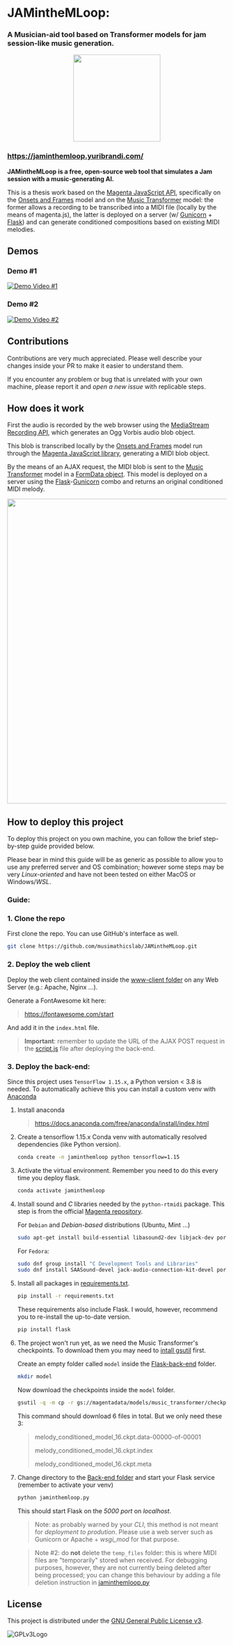 # JAMintheMLoop: 

### A Musician-aid tool based on Transformer models for jam session-like music generation.

<p align='center'> 
    <img src=https://github.com/musimathicslab/JAMintheMLoop/assets/52039988/7bf38b1c-293b-4662-a5aa-34a35c9f7703 width=200>
</p>

### https://jaminthemloop.yuribrandi.com/
**JAMintheMLoop is a free, open-source web tool that simulates a Jam session with a music-generating AI.**

This is a thesis work based on the [Magenta JavaScript API](https://github.com/magenta/magenta-js), specifically on the [Onsets and Frames](https://arxiv.org/abs/1710.11153) model and on the [Music Transformer](https://arxiv.org/abs/1809.04281) model: the former allows a recording to be transcribed into a MIDI file (locally by the means of magenta.js), the latter is deployed on a server (w/ [Gunicorn](https://gunicorn.org/) + [Flask](https://flask.palletsprojects.com/)) and can generate conditioned compositions based on existing MIDI melodies.

## Demos

### Demo #1
[![Demo Video #1](https://img.youtube.com/vi/TRlaz2bqPj4/maxresdefault.jpg)](https://youtu.be/TRlaz2bqPj4)

### Demo #2
[![Demo Video #2](https://img.youtube.com/vi/nDc0e3-i-ZE/maxresdefault.jpg)](https://youtu.be/nDc0e3-i-ZE)

## Contributions

Contributions are very much appreciated. Please well describe your changes inside your PR to make it easier to understand them.

If you encounter any problem or bug that is unrelated with your own machine, please report it and *open a new issue* with replicable steps. 
## How does it work

First the audio is recorded by the web browser using the [MediaStream Recording API](https://developer.mozilla.org/en-US/docs/Web/API/MediaStream_Recording_API), which generates an Ogg Vorbis audio blob object. 

This blob is transcribed locally by the [Onsets and Frames](https://arxiv.org/abs/1710.11153) model run through the [Magenta JavaScript library](https://github.com/magenta/magenta-js), generating a MIDI blob object.

By the means of an AJAX request, the MIDI blob is sent to the [Music Transformer](https://arxiv.org/abs/1809.04281) model in a [FormData object](https://developer.mozilla.org/en-US/docs/Web/API/FormData). This model is deployed on a server using the [Flask](https://flask.palletsprojects.com/)-[Gunicorn](https://gunicorn.org/) combo and returns an original conditioned MIDI melody.

<center> 
    <img src=https://github.com/musimathicslab/JAMintheMLoop/assets/52039988/0d60b945-ae0e-4a4b-b36d-bc588ab0eb05 width=700>
</center>

## How to deploy this project

To deploy this project on you own machine, you can follow the brief step-by-step guide provided below. 

Please bear in mind this guide will be as generic as possible to allow you to use any preferred server and OS combination; however some steps may be very *Linux-oriented* and have not been tested on either MacOS or Windows/*WSL*.

### Guide:
### 1. Clone the repo
First clone the repo. You can use GitHub's interface as well.
 ```bash 
git clone https://github.com/musimathicslab/JAMintheMLoop.git 
```
### 2. Deploy the web client 
Deploy the web client contained inside the [www-client folder](www-client) on any Web Server (e.g.: Apache, Nginx ...).

Generate a FontAwesome kit here:

 >https://fontawesome.com/start

 And add it in the ``index.html`` file.

> **Important**: remember to update the URL of the AJAX POST request in the [script.js](www-client/scripts/script.js) file after deploying the back-end.

### 3. Deploy the back-end:

Since this project uses ``TensorFlow 1.15.x``, a Python version < 3.8 is needed. To automatically achieve this you can install a custom venv with [Anaconda](https://www.anaconda.com/download)

1. Install anaconda 
    > https://docs.anaconda.com/free/anaconda/install/index.html

2. Create a tensorflow 1.15.x Conda venv with automatically resolved dependencies (like Python version).

    ```bash 
    conda create -n jaminthemloop python tensorflow=1.15
    ```
3. Activate the virtual environment. Remember you need to do this every time you deploy flask.
     ```bash 
    conda activate jaminthemloop
    ```
4. Install sound and *C* libraries needed by the ``python-rtmidi`` package. This step is from the official [Magenta repository](https://github.com/magenta/magenta).

    For ``Debian`` and *Debian-based* distributions (Ubuntu, Mint ...)
    ```bash 
    sudo apt-get install build-essential libasound2-dev libjack-dev portaudio19-dev
    ```

    For ``Fedora``:
    ```bash 
    sudo dnf group install "C Development Tools and Libraries"
    sudo dnf install SAASound-devel jack-audio-connection-kit-devel portaudio-devel
    ```

5. Install all packages in [requirements.txt](requirements.txt).
     ```bash 
    pip install -r requirements.txt
    ```
    These requirements also include Flask. I would, however, recommend you to re-install the up-to-date version.
    ```bash 
    pip install flask
    ```
6. The project won't run yet, as we need the Music Transformer's checkpoints. To download them you may need to [intall gsutil](https://cloud.google.com/storage/docs/gsutil_install) first.

    Create an empty folder called ``model`` inside the [Flask-back-end](Flask-back-end) folder.

     ```bash
    mkdir model
    ```

   Now download the checkpoints inside the ``model`` folder.
   
    ```bash
    gsutil -q -m cp -r gs://magentadata/models/music_transformer/checkpoints/* path_to/Flask-back-end/model
    ```

    This command should download 6 files in total. But we only need these 3: 

    > melody_conditioned_model_16.ckpt.data-00000-of-00001
    >
    > melody_conditioned_model_16.ckpt.index
    >
    > melody_conditioned_model_16.ckpt.meta

8. Change directory to the [Back-end folder](Flask-back-end) and start your Flask service (remember to activate your venv)
    ```bash 
    python jaminthemloop.py
    ```
    This should start Flask on the *5000 port* on *localhost*.

    > Note: as probably warned by your *CLI*, this method is not meant for *deployment to prodution*. Please use a web server such as Gunicorn or Apache + *wsgi_mod* for that purpose.

    > Note #2: do **not** delete the ``temp_files`` folder: this is where MIDI files are "temporarily" stored when received. For debugging purposes, however, they are not currently being deleted after being processed; you can change this behaviour by adding a file deletion instruction in [jaminthemloop.py](Flask-back-end/jaminthemloop.py)
    


## License

This project is distributed under the [GNU General Public License v3](LICENSE.md).

![GPLv3Logo](https://www.gnu.org/graphics/gplv3-127x51.png)
